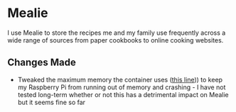 # Mealie
I use Mealie to store the recipes me and my family use frequently across a wide range of sources from paper cookbooks to online cooking websites.

## Changes Made

- Tweaked the maximum memory the container uses ([this line](https://github.com/RooRay/DockerCompose/blob/db36fdb260401a4eaa066a141fa8e5334fa9eed4/mealie/docker-compose.yml#L1))) to keep my Raspberry Pi from running out of memory and crashing - I have not tested long-term whether or not this has a detrimental impact on Mealie but it seems fine so far